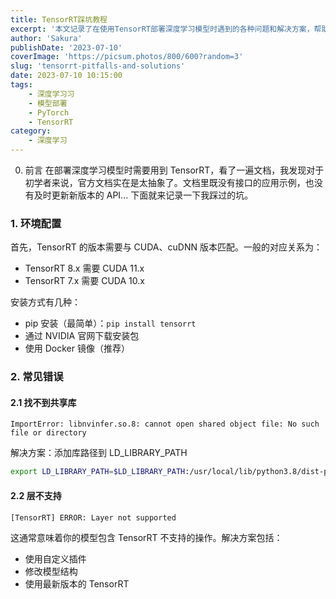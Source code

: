 ```yaml
---
title: TensorRT踩坑教程
excerpt: '本文记录了在使用TensorRT部署深度学习模型时遇到的各种问题和解决方案，帮助初学者避开常见陷阱。'
author: 'Sakura'
publishDate: '2023-07-10'
coverImage: 'https://picsum.photos/800/600?random=3'
slug: 'tensorrt-pitfalls-and-solutions'
date: 2023-07-10 10:15:00
tags:
    - 深度学习习
    - 模型部署
    - PyTorch
    - TensorRT
category:
    - 深度学习
---
```


0. 前言 在部署深度学习模型时需要用到 TensorRT，看了一遍文档，我发现对于初学者来说，官方文档实在是太抽象了。文档里既没有接口的应用示例，也没有及时更新新版本的 API... 下面就来记录一下我踩过的坑。

### 1. 环境配置

首先，TensorRT 的版本需要与 CUDA、cuDNN 版本匹配。一般的对应关系为：

-   TensorRT 8.x 需要 CUDA 11.x
-   TensorRT 7.x 需要 CUDA 10.x

安装方式有几种：

-   pip 安装（最简单）：`pip install tensorrt`
-   通过 NVIDIA 官网下载安装包
-   使用 Docker 镜像（推荐）

### 2. 常见错误

#### 2.1 找不到共享库

```
ImportError: libnvinfer.so.8: cannot open shared object file: No such file or directory
```

解决方案：添加库路径到 LD_LIBRARY_PATH

```bash
export LD_LIBRARY_PATH=$LD_LIBRARY_PATH:/usr/local/lib/python3.8/dist-packages/tensorrt/
```

#### 2.2 层不支持

```
[TensorRT] ERROR: Layer not supported
```

这通常意味着你的模型包含 TensorRT 不支持的操作。解决方案包括：

-   使用自定义插件
-   修改模型结构
-   使用最新版本的 TensorRT
